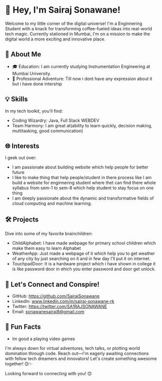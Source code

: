 # 👋 Hey, I'm Sairaj Sonawane!

Welcome to my little corner of the digital universe! I'm a Enginnering Student with a knack for transforming coffee-fueled ideas into real-world tech magic. Currently stationed in Mumbai, I'm on a mission to make the digital world a more exciting and innovative place.

## 🚀 About Me

- 🎓 Education: I am currently studying Instrumentation Engineering at Mumbai University.
- 💼 Professional Adventure: Till now i dont have any expression about it but i have done intership

## 💡 Skills

In my tech toolkit, you'll find:

- Coding Wizardry: Java, Full Stack WEBDEV              
- Team Harmony: I am great at(ability to learn quickly, decision making, multitasking, good communication)

## 🌐 Interests

I geek out over:

- I am passionate about building website which help people for better future
- I like to make thing that help people/student in there process like I am build a website for enginnering student where thet can find there whole syllabus from sem-1 to sem-8 which help student to stay focus
  on one thing
- I am deeply passionate about the dynamic and transformative fields of cloud computing and machine learning.

## 🛠️ Projects

Dive into some of my favorite brainchildren:

- ChildAlphabet: I have made webpage for primary school children which make them easy to learn Alphabet
- WeatherApp: Just made a webpage of it which help you to get weather of any city by just searching on it and in few day I'll put it on internet.
- TouchpadDoor: It is a hardware project which i have shown in college it is like password door in ehich you enter password and door get unlock. 

## 🤝 Let's Connect and Conspire!

- GitHub: https://github.com/SairajSonawane
- LinkedIn: www.linkedin.com/in/sairaj-sonawane-rk
- Twitter: https://twitter.com/SA1RAJSONAWANE
- Email: sonawanesairaj8@gmail.com

## 🎉 Fun Facts

- Im good a playing video games
  

I'm always down for virtual adventures, tech talks, or plotting world domination through code. Reach out—I'm eagerly awaiting connections with fellow tech dreamers and innovators! Let's create something awesome together! 😊✨

Looking forward to connecting with you! 😊



